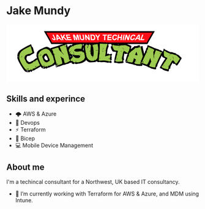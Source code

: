 # Jake Mundy

![Jake Mundy](https://github.com/KRKNUK/KRKNUK/blob/main/images/banner.png)

## Skills and experince
 - 🌩 AWS & Azure
 - 🤖 Devops
 - ⚡ Terraform
 - 💪 Bicep
 - 💻 Mobile Device Management

## About me
I'm a techincal consultant for a Northwest, UK based IT consultancy.
- 🔭 I’m currently working with Terraform for AWS & Azure, and MDM using Intune.
